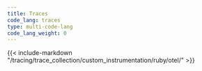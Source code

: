 ```yaml
---
title: Traces
code_lang: traces
type: multi-code-lang
code_lang_weight: 0
---
```


{{< include-markdown "/tracing/trace_collection/custom_instrumentation/ruby/otel/" >}}